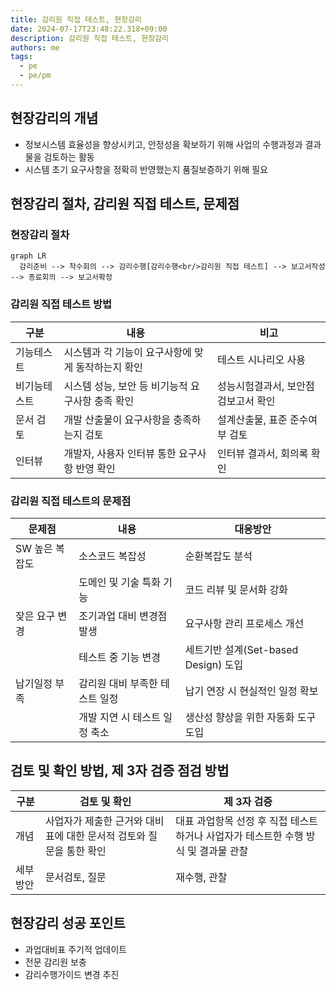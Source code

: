 ```yaml
---
title: 감리원 직접 테스트, 현장감리
date: 2024-07-17T23:48:22.318+09:00
description: 감리원 직접 테스트, 현장감리
authors: me
tags:
  - pe
  - pe/pm
---
```


## 현장감리의 개념

- 정보시스템 효율성을 향상시키고, 안정성을 확보하기 위해 사업의 수행과정과 결과물을 검토하는 활동
- 시스템 초기 요구사항을 정확히 반영했는지 품질보증하기 위해 필요

## 현장감리 절차, 감리원 직접 테스트, 문제점

### 현장감리 절차

```mermaid
graph LR
  감리준비 --> 착수회의 --> 감리수행[감리수행<br/>감리원 직접 테스트] --> 보고서작성 --> 종료회의 --> 보고서확정
```

### 감리원 직접 테스트 방법

| 구분 | 내용 | 비고 |
| --- | --- | --- |
| 기능테스트 | 시스템과 각 기능이 요구사항에 맞게 동작하는지 확인 | 테스트 시나리오 사용 |
| 비기능테스트 | 시스템 성능, 보안 등 비기능적 요구사항 충족 확인 | 성능시험결과서, 보안점검보고서 확인 |
| 문서 검토 | 개발 산출물이 요구사항을 충족하는지 검토 | 설계산출물, 표준 준수여부 검토 |
| 인터뷰 | 개발자, 사용자 인터뷰 통한 요구사항 반영 확인 | 인터뷰 결과서, 회의록 확인 |

### 감리원 직접 테스트의 문제점

| 문제점 | 내용 | 대응방안 |
| --- | --- | --- |
| SW 높은 복잡도 | 소스코드 복잡성 | 순환복잡도 분석 |
| | 도메인 및 기술 특화 기능 | 코드 리뷰 및 문서화 강화 |
| 잦은 요구 변경 | 조기과업 대비 변경점 발생 | 요구사항 관리 프로세스 개선 |
| | 테스트 중 기능 변경 | 세트기반 설계(Set-based Design) 도입 |
| 납기일정 부족 | 감리원 대비 부족한 테스트 일정 | 납기 연장 시 현실적인 일정 확보 |
| | 개발 지연 시 테스트 일정 축소 | 생산성 향상을 위한 자동화 도구 도입 |

## 검토 및 확인 방법, 제 3자 검증 점검 방법

| 구분 | 검토 및 확인 | 제 3자 검증 |
| --- | --- | --- |
| 개념 | 사업자가 제출한 근거와 대비표에 대한 문서적 검토와 질문을 통한 확인 | 대표 과업항목 선정 후 직접 테스트하거나 사업자가 테스트한 수행 방식 및 결과물 관찰 |
| 세부방안 | 문서검토, 질문 | 재수행, 관찰 |

## 현장감리 성공 포인트

- 과업대비표 주기적 업데이트
- 전문 감리원 보충
- 감리수행가이드 변경 추진
